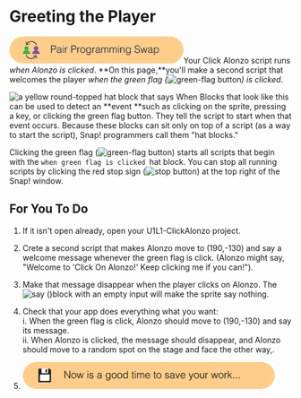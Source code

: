 # Greeting the Player

![](/assets/pair_programming.png)Your Click Alonzo script runs _when Alonzo is clicked_. **On this page,**you'll make a second script that welcomes the player _when the green flag \(_![](http://bjc.edc.org/bjc-r/img/1-introduction/green-flag_button.png "green-flag button")_\) is clicked_.

![](http://bjc.edc.org/bjc-r/img/1-introduction/hat-block.png "a yellow round-topped hat block that says When") Blocks that look like this can be used to detect an **event **such as clicking on the sprite, pressing a key, or clicking the green flag button. They tell the script to start when that event occurs. Because these blocks can sit only on top of a script \(as a way to start the script\), Snap! programmers call them "hat blocks."

Clicking the green flag \(![](http://bjc.edc.org/bjc-r/img/1-introduction/green-flag_button.png "green-flag button")\) starts all scripts that begin with the `when green flag is clicked `hat block. You can stop all running scripts by clicking the red stop sign \(![](http://bjc.edc.org/bjc-r/img/1-introduction/stop_button.png "stop button")\) at the top right of the Snap! window.

## For You To Do

1. If it isn't open already, open your U1L1-ClickAlonzo project.
2. Crete a second script that makes Alonzo move to \(190,-130\) and say a welcome message whenever the green flag is click. \(Alonzo might say, "Welcome to 'Click On Alonzo!' Keep clicking me if you can!"\).
3. Make that message disappear when the player clicks on Alonzo. The ![](http://bjc.edc.org/bjc-r/img/blocks/say-empty.png "say \(\)")block with an empty input will make the sprite say nothing.
4. Check that your app does everything what you want:  
   i. When the green flag is click, Alonzo should move to \(190,-130\) and say its message.  
   ii. When Alonzo is clicked, the message should disappear, and Alonzo should move to a random spot on the stage and face the other way,.

5. ![](/assets/save.png)




